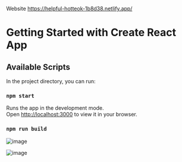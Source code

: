 Website https://helpful-hotteok-1b8d38.netlify.app/
# Getting Started with Create React App

## Available Scripts

In the project directory, you can run:

### `npm start`

Runs the app in the development mode.\
Open [http://localhost:3000](http://localhost:3000) to view it in your browser.

### `npm run build`

![image](https://user-images.githubusercontent.com/73798412/186169798-6adf7045-330a-43d6-8d62-2c125a652bfb.png)

![image](https://user-images.githubusercontent.com/73798412/186169932-72a667b4-b602-4276-91ce-ca614aef7614.png)

